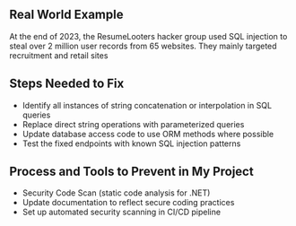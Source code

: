 ## Real World Example

At the end of 2023, the ResumeLooters hacker group used SQL injection to steal over 2 million user records from 65 websites. They mainly targeted recruitment and retail sites

## Steps Needed to Fix

- Identify all instances of string concatenation or interpolation in SQL queries
- Replace direct string operations with parameterized queries
- Update database access code to use ORM methods where possible
- Test the fixed endpoints with known SQL injection patterns

## Process and Tools to Prevent in My Project

- Security Code Scan (static code analysis for .NET)
- Update documentation to reflect secure coding practices
- Set up automated security scanning in CI/CD pipeline
